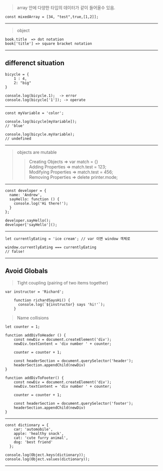 > array 안에 다양한 타입의 데이터가 같이 들어올수 있음.
```
const mixedArray = [34, "test",true,[1,2]];
```
---
> object
```
book.title  => dot notation
book['title'] => square bracket notation
```
---
## differenct situation
```
bicycle = {
    1 : 4,
    2: "big"
}
```
```
console.log(bicycle.1);  -> error
console.log(bicycle['1']); -> operate
```
---
```
const myVariable = 'color';
```
```
console.log(bicycle[myVariable]);
// 'blue'

console.log(bicycle.myVariable);
// undefined
```
---
> objects are mutable 
>> Creating Objects  => var match = {}  
>> Adding Properties  => match.test = 123;  
>> Modifying Properties => match.test = 456;  
>> Removing Properties  => delete printer.mode; 
---
```
const developer = {
  name: 'Andrew',
  sayHello: function () {
    console.log('Hi there!');
  }
};
```
```
developer.sayHello();
developer['sayHello']();
```
---
```
let currentlyEating = 'ice cream'; // var 이면 window 객체로
```
```
window.currentlyEating === currentlyEating 
// false!
```
---
## Avoid Globals
> Tight coupling (pairing of two items together)
```
var instructor = 'Richard';

	function richardSaysHi() {
	  console.log(`${instructor} says 'hi!'`);
	}
```
> Name collisions
```
let counter = 1;

function addDivToHeader () {
    const newDiv = document.createElement('div');
    newDiv.textContent = 'div number ' + counter;

    counter = counter + 1;

    const headerSection = document.querySelector('header');
    headerSection.appendChild(newDiv)
}

function addDivToFooter() {
    const newDiv = document.createElement('div');
    newDiv.textContent = 'div number ' + counter;

    counter = counter + 1;

    const headerSection = document.querySelector('footer');
    headerSection.appendChild(newDiv)
}
```
---
```
const dictionary = {
    car: 'automobile',
    apple: 'healthy snack',
    cat: 'cute furry animal',
    dog: 'best friend'
  };
```
```
console.log(Object.keys(dictionary));
console.log(Object.values(dictionary));
```
---

